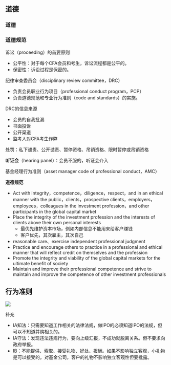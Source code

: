 
## 道德

### 道德

### 道德规范

诉讼（proceeding）的首要原则
- 公平性：对于每个CFA会员和考生，诉讼流程都是公平的。
- 保密性：诉讼过程是保密的。

纪律审查委员会（disciplinary review committee，DRC）
- 负责会员职业行为项目（professional conduct program，PCP）
- 负责道德规范和专业行为准则（code and standards）的实施。

DRC的信息来源
- 会员的自我批漏
- 书面投诉
- 公开渠道
- 监考人对CFA考生作弊

处罚：私下谴责、公开谴责、暂停资格、吊销资格、限时暂停或吊销资格

**听证会**（hearing panel）：会员不服的，听证会介入

基金经理行为准则（asset manager code of professional conduct，AMC）


**道德规范**
- Act with integrity，competence，diligence，respect，and in an ethical manner with the public，clients，prospective clients，employers，employees，colleagues in the investment profession，and other participants in the global capital market
- Place the integrity of the investment profession and the interests of clients above their own personal interests
    - 最优先维护资本市场，例如内部信息不能用来给客户赚钱
    - 客户优先，其次雇主，其次自己
- reasonable care、exercise independent professional judgment
- Practice and encourage others to practice in a professional and ethical manner that will reflect credit on themselves and the profession
- Promote the integrity and viability of the global capital markets for the ultimate benefit of society
- Maintain and improve their professional competence and strive to maintain and improve the competence of other investment professionals

## 行为准则


![](/pictures_for_blog/economics/cfa/cfa1.jpg)


补充
- IA知法：只需要知道工作相关的法律法规，做IPO的必须知道IPO的法规，但可以不知道并购相关的。
- IA守法：发现违法违规行为，要向上级汇报，不成功就脱离关系。但不要求向政府举报。
- IB：不能提供、索取、接受礼物、好处、报酬。如果不影响独立客观，小礼物是可以接受的。对基金公司，客户的礼物不影响独立客观性但要批露。
